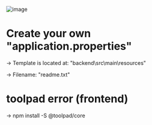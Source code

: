 ![image](https://github.com/user-attachments/assets/a2871daa-09d3-4705-9e9a-f64701d09359)

# Create your own "application.properties"
-> Template is located at: "backend\src\main\resources"

-> Filename: "readme.txt"

# toolpad error (frontend)
-> npm install -S @toolpad/core